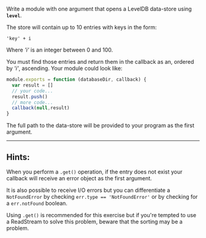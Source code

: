 Write a module with one argument that opens a LevelDB data-store using
**`level`**.

The store will contain up to 10 entries with keys in the form:

    'key' + i

Where _'i'_ is an integer between 0 and 100.

You must find those entries and return them in the callback as an, ordered
by _'i'_, ascending. Your module could look like:

```javascript
module.exports = function (databaseDir, callback) {
  var result = []
  // your code...
  result.push()
  // more code...
  callback(null,result)
}
```

The full path to the data-store will be provided to your program as
the first argument.

---

## Hints:

When you perform a `.get()` operation, if the entry does not exist
your callback will receive an error object as the first argument.

It is also possible to receive I/O errors but you can differentiate
a `NotFoundError` by checking `err.type == 'NotFoundError'` or by
checking for a `err.notFound` boolean.

Using `.get()` is recommended for this exercise but if you're tempted
to use a ReadStream to solve this problem, beware that the sorting
may be a problem.
